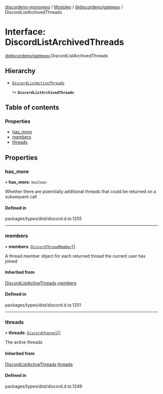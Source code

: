 [discordeno-monorepo](../README.md) / [Modules](../modules.md) / [@discordeno/gateway](../modules/discordeno_gateway.md) / DiscordListArchivedThreads

# Interface: DiscordListArchivedThreads

[@discordeno/gateway](../modules/discordeno_gateway.md).DiscordListArchivedThreads

## Hierarchy

- [`DiscordListActiveThreads`](discordeno_gateway.DiscordListActiveThreads.md)

  ↳ **`DiscordListArchivedThreads`**

## Table of contents

### Properties

- [has_more](discordeno_gateway.DiscordListArchivedThreads.md#has_more)
- [members](discordeno_gateway.DiscordListArchivedThreads.md#members)
- [threads](discordeno_gateway.DiscordListArchivedThreads.md#threads)

## Properties

### has_more

• **has_more**: `boolean`

Whether there are potentially additional threads that could be returned on a subsequent call

#### Defined in

packages/types/dist/discord.d.ts:1255

---

### members

• **members**: [`DiscordThreadMember`](discordeno_gateway.DiscordThreadMember.md)[]

A thread member object for each returned thread the current user has joined

#### Inherited from

[DiscordListActiveThreads](discordeno_gateway.DiscordListActiveThreads.md).[members](discordeno_gateway.DiscordListActiveThreads.md#members)

#### Defined in

packages/types/dist/discord.d.ts:1251

---

### threads

• **threads**: [`DiscordChannel`](discordeno_gateway.DiscordChannel.md)[]

The active threads

#### Inherited from

[DiscordListActiveThreads](discordeno_gateway.DiscordListActiveThreads.md).[threads](discordeno_gateway.DiscordListActiveThreads.md#threads)

#### Defined in

packages/types/dist/discord.d.ts:1249

